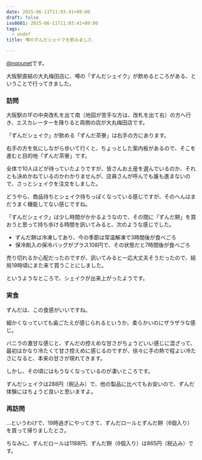 ```yaml
---
date: 2015-06-11T11:03:41+09:00
draft: false
iso8601: 2015-06-11T11:03:41+09:00
tags:
  - undef
title: 噂のずんだシェイクを飲みました

---
```


[@nqounet](https://twitter.com/nqounet)です。

大阪駅直結の大丸梅田店に、噂の「ずんだシェイク」が飲めるところがある、ということで行ってきました。

### 訪問

大阪駅の1Fの中央改札を出て南（地図が苦手な方は、改札を出て右）の方へ行き、エスカレーターを降りると両側の店が大丸梅田店です。

「ずんだシェイク」が飲める「ずんだ茶寮」は右手の方にあります。

右手の方を気にしながら歩いて行くと、ちょっとした案内板があるので、そこを進むと目的地「ずんだ茶寮」です。

全体で10人ほどが待っていたようですが、皆さんお土産を選んでいるのか、それとも決めかねているのかわかりませんが、店員さんが呼んでも誰も進まないので、さっとシェイクを注文をしました。

どうやら、商品待ちとシェイク待ちっぽくなっている感じですが、そのへんはまだうまく機能してない感じですね。

「ずんだシェイク」は少し時間がかかるようなので、その間に「ずんだ餅」を買おうと思って持ち歩ける時間を訊いてみると、次のような感じでした。

* ずんだ餅は冷凍してあり、今の季節は常温解凍で3時間後が食べごろ
* 保冷剤入の保冷バッグがプラス108円で、その状態だと7時間後が食べごろ

売り切れるか心配だったのですが、訊いてみると一応大丈夫そうだったので、結局19時頃にまた来て買うことにしました。

というようなところで、シェイクが出来上がったようです。

### 実食

ずんだは、この食感がいいですね。

細かくなっていても歯ごたえが感じられるというか、柔らかいのにザラザラな感じ。

バニラの激甘な感じと、ずんだの控えめな甘さがちょうどいい感じに混ざって、最初はかなり冷たくて甘さ控えめに感じるのですが、徐々に手の熱で程よい冷たさになると、本来の甘さが現れてきます。

しかし、その頃にはもうなくなっているのが凄いところです。

ずんだシェイクは288円（税込み）で、他の製品に比べてもお安いので、ずんだ体験にはちょうど良いと思いますよ。

### 再訪問

…というわけで、19時過ぎにやってきて、ずんだロールとずんだ餅（6個入り）を買って帰りましたとさ。

ちなみに、ずんだロールは1188円、ずんだ餅（6個入り）は865円（税込み）です。
